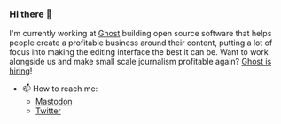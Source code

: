 ### Hi there 👋

I'm currently working at [Ghost](https://ghost.org) building open source software that helps people create a profitable business around their content, putting a lot of focus into making the editing interface the best it can be. Want to work alongside us and make small scale journalism profitable again? [Ghost is hiring](https://careers.ghost.org)!

- 📫 How to reach me:
  - <a rel="me" href="https://fosstodon.org/@lookingsideways">Mastodon</a>
  - <a href="https://twitter.com/kevinansfield">Twitter</a>
